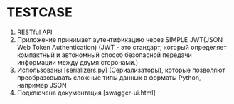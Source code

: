 # TESTCASE

1. RESTful API
2. Приложение принимает аутентификацию через SIMPLE JWT(JSON Web Token Authentication)
   (JWT - это стандарт, который определяет компактный и автономный способ безопасной передачи информации между двумя
   сторонами.)
3. Использованы [serializers.py] (Сериализаторы),
которые позволяют преобразовывать сложные типы данных в форматы Python, например JSON 
4. Подключена документация [swagger-ui.html]